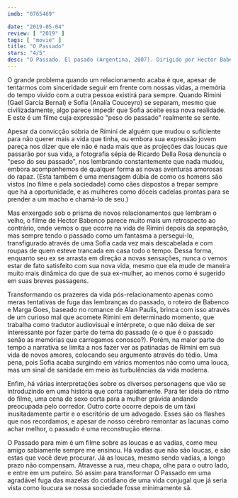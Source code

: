 ```yaml
---
imdb: "0765469"

date: "2019-05-04"
review: [ "2019" ]
tags: [ "movie" ]
title: "O Passado"
stars: "4/5"
desc: "O Passado. El pasado (Argentina, 2007). Dirigido por Hector Babenco. Escrito por Hector Babenco, Marta Goes, Alan Pauls. Com Mabi Abele, Mariana Anghileri, Mimí Ardú, Paulo Autran, Hector Babenco, Ana Celentano, Analía Couceyro, Gael García Bernal, Alejandro Genes. Texto original de 2012-07-22."
---
```

O grande problema quando um relacionamento acaba é que, apesar de tentarmos com sinceridade seguir em frente com nossas vidas, a memória do tempo vivido com a outra pessoa existirá para sempre. Quando Rímini (Gael García Bernal) e Sofia (Analía Couceyro) se separam, mesmo que civilizadamente, algo parece impedir que Sofia aceite essa nova realidade. E este é um filme cuja expressão "peso do passado" realmente se sente.

Apesar da convicção sóbria de Rímini de alguém que mudou o suficiente para não querer mais a vida que tinha, ou embora sua expressão jovem pareça nos dizer que ele não é nada mais que as projeções das loucas que passarão por sua vida, a fotografia sépia de Ricardo Della Rosa denuncia o "peso do seu passado", nos lembrando constantemente que nada mudou, embora acompanhemos de qualquer forma as novas aventuras amorosas do rapaz. (Esta também é uma mensagem dúbia de como os homens são vistos (no filme e pela sociedade) como cães dispostos a trepar sempre que há a oportunidade, e as mulheres como dóceis cadelas prontas para se prender a um macho e chamá-lo de seu.)

Mas enxergado sob o prisma de novos relacionamentos que lembram o velho, o filme de Hector Babenco parece muito mais um retrospecto ao contrário, onde vemos o que ocorre na vida de Rímini depois da separação, mas sempre tendo o passado como um fantasma a persegui-lo, transfigurado através de uma Sofia cada vez mais descabelada e com roupas de quem esteve trancada em casa todo o tempo. Dessa forma, enquanto seu ex se arrasta em direção a novas sensações, nunca o vemos estar de fato satisfeito com sua nova vida, mesmo que ela mude de maneira muito mais dinâmica do que de sua ex-mulher, ao menos como é sugerido em suas breves passagens.

Transformando os prazeres da vida pós-relacionamento apenas como meras tentativas de fuga das lembranças do passado, o roteiro de Babenco e Marga Goes, baseado no romance de Alan Paulis, brinca com isso através de um curioso mal que acomete Rímini em determinado momento, que trabalha como tradutor audiovisual e intérprete, o que não deixa de ser interessante por fazer parte do tema do passado (e o que é o passado senão as memórias que carregamos conosco?). Porém, na maior parte do tempo a narrativa se limita a nos fazer ver as patinadas de Rímini em sua vida de novos amores, colocando seu argumento através do tédio. Uma pena, pois Sofia acaba surgindo em vários momentos não como uma louca, mas um sinal de sanidade em meio às turbulências da vida moderna.

Enfim, há várias interpretações sobre os diversos personagens que vão se introduzindo em uma história que corta rapidamente. Para ter ideia do ritmo do filme, uma cena de sexo corta para a mulher grávida andando preocupada pelo corredor. Outro corte ocorre depois de um táxi inusitadamente partir e o escritório de um advogado. Esses são os flashes que nos recordamos, e apesar de nosso cérebro remontar as lacunas como achar melhor, o passado é uma reconstrução eterna.

O Passado para mim é um filme sobre as loucas e as vadias, como meu amigo sabiamente sempre me ensinou. Há vadias que não são loucas, e são estas que você deve procurar. Já as loucas, mesmo sendo vadias, a longo prazo não compensam. Atravesse a rua, meu chapa, olhe para o outro lado, e entre em um puteiro. Só assim para transformar O Passado em uma agradável fuga das mazelas do cotidiano de uma vida conjugal que já seria vista como loucura se nossa sociedade fosse minimamente sã.
